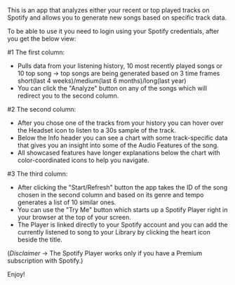 This is an app that analyzes either your recent or top played tracks on Spotify and allows you to generate new songs based on specific track data.

To be able to use it you need to login using your Spotify credentials, after you get the below view:

#1 The first column:
- Pulls data from your listening history, 10 most recently played songs or 10 top song -> top songs are being generated based on 3 time frames short(last 4 weeks)/medium(last 6 months)/long(last year)
- You can click the "Analyze" button on any of the songs which will redirect you to the second column.

#2 The second column:
- After you chose one of the tracks from your history you can hover over the Headset icon to listen to a 30s sample of the track.
- Below the Info header you can see a chart with some track-specific data that gives you an insight into some of the Audio Features of the song.
- All showcased features have longer explanations below the chart with color-coordinated icons to help you navigate.

#3 The third column:
- After clicking the "Start/Refresh" button the app takes the ID of the song chosen in the second column and based on its genre and tempo generates a list of 10 similar ones.
- You can use the "Try Me" button which starts up a Spotify Player right in your browser at the top of your screen.
- The Player is linked directly to your Spotify account and you can add the currently listened to song to your Library by clicking the heart icon beside the title.

(*Disclaimer* ->
The Spotify Player works only if you have a Premium subscription with Spotify.)


Enjoy!





